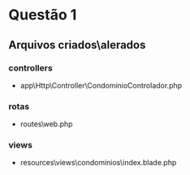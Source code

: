 # Questão 1

## Arquivos criados\alerados

### controllers
- app\Http\Controller\CondominioControlador.php

### rotas
- routes\web.php

### views
- resources\views\condominios\index.blade.php
